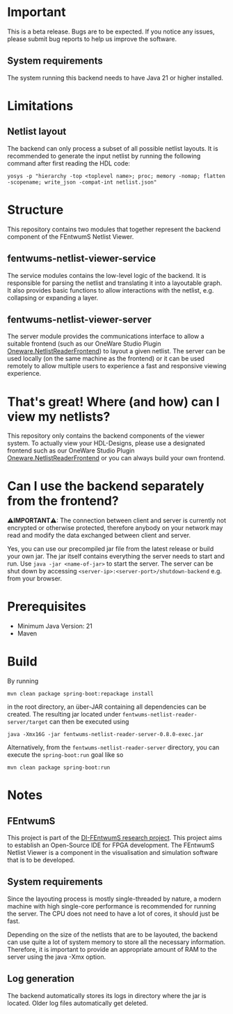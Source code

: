 # Important

This is a beta release. Bugs are to be expected. If you notice any issues, please submit bug reports to help us improve
the software.

## System requirements

The system running this backend needs to have Java 21 or higher installed.

# Limitations

## Netlist layout

The backend can only process a subset of all possible netlist layouts. It is recommended to generate the input netlist
by running the following command after first reading the HDL code:

```
yosys -p "hierarchy -top <toplevel name>; proc; memory -nomap; flatten -scopename; write_json -compat-int netlist.json"
```

# Structure

This repository contains two modules that together represent the backend component of the FEntwumS Netlist Viewer.

## fentwums-netlist-viewer-service

The service modules contains the low-level logic of the backend. It is responsible for parsing the netlist and
translating it into a layoutable graph. It also provides basic functions to allow interactions with the netlist, e.g.
collapsing or expanding a layer.

## fentwums-netlist-viewer-server

The server module provides the communications interface to allow a suitable frontend (such as our OneWare Studio
Plugin [Oneware.NetlistReaderFrontend](https://github.com/FEntwumS/Oneware.NetlistReaderFrontend)) to layout a given
netlist. The server can be used locally (on the same machine as the frontend) or it can be used remotely to allow
multiple users to experience a fast and responsive viewing experience.

# That's great! Where (and how) can I view my netlists?

This repository only contains the backend components of the viewer system. To actually view your HDL-Designs, please use
a designated frontend such as our OneWare Studio
Plugin [Oneware.NetlistReaderFrontend](https://github.com/FEntwumS/Oneware.NetlistReaderFrontend) or you can always
build your own frontend.

# Can I use the backend separately from the frontend?

&#x26A0;**IMPORTANT**&#x26A0;: The connection between client and server is currently not encrypted or otherwise
protected, therefore anybody on your network may read and modify the data exchanged between client and server.

Yes, you can use our precompiled jar file from the latest release or build your own jar. The jar itself contains
everything the server needs to start and run. Use `java -jar <name-of-jar>` to start the server. The server can be shut
down by accessing `<server-ip>:<server-port>/shutdown-backend` e.g. from your browser.

# Prerequisites

- Minimum Java Version: 21
- Maven

# Build

By running

```
mvn clean package spring-boot:repackage install
```

in the root directory, an über-JAR containing all dependencies can be created. The resulting jar located under
`fentwums-netlist-reader-server/target` can then be executed using

```
java -Xmx16G -jar fentwums-netlist-reader-server-0.8.0-exec.jar
```

Alternatively, from the `fentwums-netlist-reader-server` directory, you can execute the `spring-boot:run` goal like so

```
mvn clean package spring-boot:run
```

# Notes

## FEntwumS

This project is part of the [DI-FEntwumS research project](https://www.elektronikforschung.de/projekte/di-fentwums).
This project aims to establish an Open-Source IDE for FPGA development. The FEntwumS Netlist Viewer is a component in
the visualisation and simulation software that is to be developed.

## System requirements

Since the layouting process is mostly single-threaded by nature, a modern machine with high single-core performance is
recommended for running the server. The CPU does not need to have a lot of cores, it should just be fast.

Depending on the size of the netlists that are to be layouted, the backend can use quite a lot of system memory to store
all the necessary information. Therefore, it is important to provide an appropriate amount of RAM to the server using
the java -Xmx option. 

## Log generation

The backend automatically stores its logs in directory where the jar is located. Older log files automatically get
deleted.
